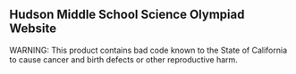 Hudson Middle School Science Olympiad Website
---
WARNING: This product contains bad code known to the State of California to cause cancer and birth defects or other reproductive harm.
